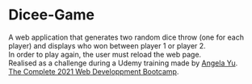 # Dicee-Game

A web application that generates two random dice throw (one for each player) and displays who won between player 1 or player 2. <br>
In order to play again, the user must reload the web page. <br>
Realised as a challenge during a Udemy training made by [Angela Yu](https://github.com/angelabauer "Angela Yu's Github page"). <br>
[The Complete 2021 Web Developpment Bootcamp](https://www.udemy.com/the-complete-web-development-bootcamp/ "Udemy Web Development Bootcamp").
